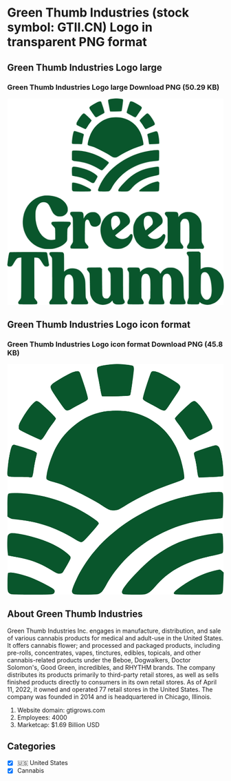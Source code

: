 # Green Thumb Industries (stock symbol: GTII.CN) Logo in transparent PNG format

## Green Thumb Industries Logo large

### Green Thumb Industries Logo large Download PNG (50.29 KB)

![Green Thumb Industries Logo large Download PNG (50.29 KB)](/img/orig/GTII.CN_BIG-1c27f8ec.png)

## Green Thumb Industries Logo icon format

### Green Thumb Industries Logo icon format Download PNG (45.8 KB)

![Green Thumb Industries Logo icon format Download PNG (45.8 KB)](/img/orig/GTII.CN-1d575756.png)

## About Green Thumb Industries

Green Thumb Industries Inc. engages in manufacture, distribution, and sale of various cannabis products for medical and adult-use in the United States. It offers cannabis flower; and processed and packaged products, including pre-rolls, concentrates, vapes, tinctures, edibles, topicals, and other cannabis-related products under the Beboe, Dogwalkers, Doctor Solomon's, Good Green, incredibles, and RHYTHM brands. The company distributes its products primarily to third-party retail stores, as well as sells finished products directly to consumers in its own retail stores. As of April 11, 2022, it owned and operated 77 retail stores in the United States. The company was founded in 2014 and is headquartered in Chicago, Illinois.

1. Website domain: gtigrows.com
2. Employees: 4000
3. Marketcap: $1.69 Billion USD


## Categories
- [x] 🇺🇸 United States
- [x] Cannabis
